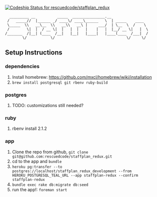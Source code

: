 [ ![Codeship Status for rescuedcode/staffplan_redux](https://codeship.io/projects/2f63d830-020b-0132-196f-6a159f2f8cde/status)](https://codeship.io/projects/30256)

      _________ __          _____  _______________.__
     /   _____//  |______ _/ ____\/ ____\______   \  | _____    ____  
     \_____  \\   __\__  \\   __\\   __\ |     ___/  | \__  \  /    \
     /        \|  |  / __ \|  |   |  |   |    |   |  |__/ __ \|   |  \
    /_______  /|__| (____  /__|   |__|   |____|   |____(____  /___|  /
            \/           \/                                 \/     \/

## Setup Instructions

### dependencies
  1. Install homebrew: https://github.com/mxcl/homebrew/wiki/installation
  1. `brew install postgresql git rbenv ruby-build`
  
### postgres
  1. TODO: customizations still needed?

### ruby
  1. rbenv install 2.1.2
    
### app
  1. Clone the repo from github, `git clone git@github.com:rescuedcode/staffplan_redux.git`
  1. cd to the app and `bundle`
  1. `heroku pg:transfer --to postgres://localhost/staffplan_redux_development --from HEROKU_POSTGRESQL_TEAL_URL --app staffplan-redux --confirm staffplan-redux`
  1. `bundle exec rake db:migrate db:seed`
  1. run the app!: `foreman start`

